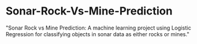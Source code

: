 # Sonar-Rock-Vs-Mine-Prediction
 "Sonar Rock vs Mine Prediction: A machine learning project using Logistic Regression for classifying objects in sonar data as either rocks or mines."
